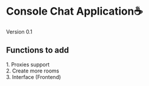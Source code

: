 <h1>Console Chat Application☕</h1>
Version 0.1

<h2>Functions to add</h2>
1. Proxies support<br>
2. Create more rooms<br>
3. Interface (Frontend)<br>